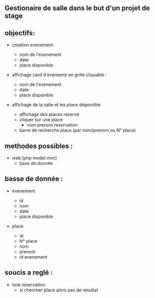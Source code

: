 ## Gestionaire de salle dans le but d'un projet de stage 


## objectifs:
- creation evenement
    - nom de l'evenement
    - date
    - place disponible

- affichage card d'evements en grille cliquable :
    -  nom de l'evenement
    - date
    - place disponible 


- affichage de la salle et les place disponible
    - affichage des places reservé
    - cliquer sur une place
        - nom prenom reservation
    - barre de recherche place (par nom/prenom ou N° place)




## methodes possibles :
- web (php model mvc)
    - base de donnée


## basse de donnée : 
- evenement
    - id
    - nom
    - date
    - place disponible

- place
    - id
    - N° place
    - nom
    - prenom
    - id evenement


## soucis a reglé :
- liste reservation 
    - si chercher place alors pas de resultat
    